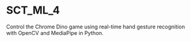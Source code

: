 # SCT_ML_4
Control the Chrome Dino game using real-time hand gesture recognition with OpenCV and MediaPipe in Python. 
